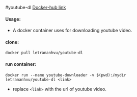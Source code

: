 #youtube-dl
[Docker-hub link](https://hub.docker.com/r/letrananhvu/youtube-dl)

#### Usage: 
- A docker container uses for downloading youtube video.
   
#### clone:
`
docker pull letrananhvu/youtube-dl
`

#### run container:
`
docker run --name youtube-downloader -v $(pwd):/mydir letrananhvu/youtube-dl <link>
`
- replace `<link>` with the url of youtube video.